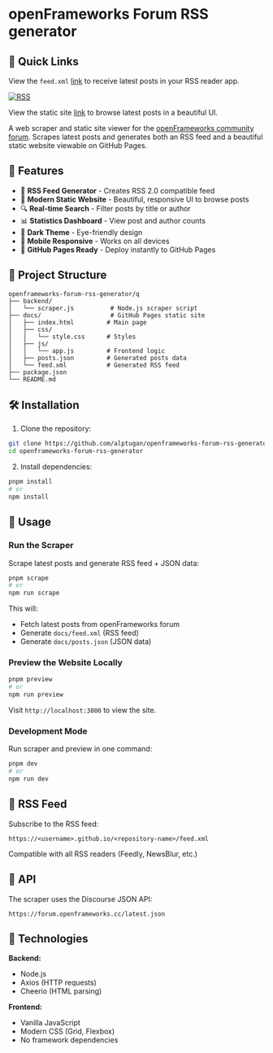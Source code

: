 # openFrameworks Forum RSS generator

## 🔗 Quick Links
View the `feed.xml` [link](https://alptugan.github.io/openframeworks-forum-rss-generator/feed.xml) to receive latest posts in your RSS reader app.


[![RSS](https://img.shields.io/badge/Openframeworks-RSS-orange?logo=rss)](https://alptugan.github.io/openframeworks-forum-rss-generator/feed.xml)

View the static site [link](https://alptugan.github.io/openframeworks-forum-rss-generator/) to browse latest posts in a beautiful UI.


A web scraper and static site viewer for the [openFrameworks community forum](https://forum.openframeworks.cc). Scrapes latest posts and generates both an RSS feed and a beautiful static website viewable on GitHub Pages.

## 🚀 Features

- 📡 **RSS Feed Generator** - Creates RSS 2.0 compatible feed
- 🎨 **Modern Static Website** - Beautiful, responsive UI to browse posts
- 🔍 **Real-time Search** - Filter posts by title or author
- 📊 **Statistics Dashboard** - View post and author counts
- 🌙 **Dark Theme** - Eye-friendly design
- 📱 **Mobile Responsive** - Works on all devices
- 🚀 **GitHub Pages Ready** - Deploy instantly to GitHub Pages

## 📁 Project Structure

```
openframeworks-forum-rss-generator/q
├── backend/
│   └── scraper.js          # Node.js scraper script
├── docs/                   # GitHub Pages static site
│   ├── index.html         # Main page
│   ├── css/
│   │   └── style.css      # Styles
│   ├── js/
│   │   └── app.js         # Frontend logic
│   ├── posts.json         # Generated posts data
│   └── feed.xml           # Generated RSS feed
├── package.json
└── README.md
```

## 🛠️ Installation

1. Clone the repository:
```bash
git clone https://github.com/alptugan/openframeworks-forum-rss-generator.git
cd openframeworks-forum-rss-generator
```

2. Install dependencies:
```bash
pnpm install
# or
npm install
```

## 📖 Usage

### Run the Scraper

Scrape latest posts and generate RSS feed + JSON data:

```bash
pnpm scrape
# or
npm run scrape
```

This will:
- Fetch latest posts from openFrameworks forum
- Generate `docs/feed.xml` (RSS feed)
- Generate `docs/posts.json` (JSON data)

### Preview the Website Locally

```bash
pnpm preview
# or
npm run preview
```

Visit `http://localhost:3000` to view the site.

### Development Mode

Run scraper and preview in one command:

```bash
pnpm dev
# or
npm run dev
```


## 📡 RSS Feed

Subscribe to the RSS feed:
```
https://<username>.github.io/<repository-name>/feed.xml
```

Compatible with all RSS readers (Feedly, NewsBlur, etc.)


## 📝 API

The scraper uses the Discourse JSON API:
```
https://forum.openframeworks.cc/latest.json
```

## 🔧 Technologies

**Backend:**
- Node.js
- Axios (HTTP requests)
- Cheerio (HTML parsing)

**Frontend:**
- Vanilla JavaScript
- Modern CSS (Grid, Flexbox)
- No framework dependencies

